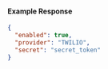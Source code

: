 
#### Example Response

```json
{
  "enabled": true,
  "provider": "TWILIO",
  "secret": "secret_token"
}